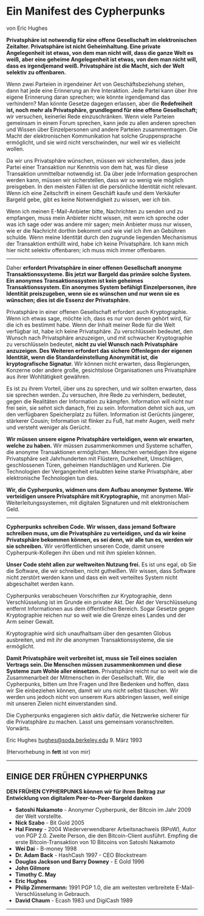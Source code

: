 # Ein Manifest des Cypherpunks

von Eric Hughes

**Privatsphäre ist notwendig für eine offene Gesellschaft im elektronischen Zeitalter.
Privatsphäre ist nicht Geheimhaltung. Eine private Angelegenheit ist etwas,
von dem man nicht will, dass die ganze Welt es weiß, aber eine geheime Angelegenheit
ist etwas, von dem man nicht will, dass es irgendjemand weiß. Privatsphäre ist
die Macht, sich der Welt selektiv zu offenbaren.**

Wenn zwei Parteien in irgendeiner Art von Geschäftsbeziehung stehen, dann hat jede
eine Erinnerung an ihre Interaktion. Jede Partei kann über ihre eigene
Erinnerung daran sprechen; wie könnte irgendjemand das verhindern? Man
könnte Gesetze dagegen erlassen, aber die **Redefreiheit ist, noch
mehr als Privatsphäre, grundlegend für eine offene Gesellschaft;** wir
versuchen, keinerlei Rede einzuschränken. Wenn viele Parteien
gemeinsam in einem Forum sprechen, kann jede zu allen anderen sprechen
und Wissen über Einzelpersonen und andere Parteien zusammentragen. Die Macht
der elektronischen Kommunikation hat solche Gruppensprache ermöglicht, und sie wird
nicht verschwinden, nur weil wir es vielleicht wollen.

Da wir uns Privatsphäre wünschen, müssen wir sicherstellen, dass jede Partei
einer Transaktion nur Kenntnis von dem hat, was für diese Transaktion
unmittelbar notwendig ist. Da über jede Information gesprochen werden kann,
müssen wir sicherstellen, dass wir so wenig wie möglich preisgeben.
In den meisten Fällen ist die persönliche Identität nicht relevant. Wenn ich
eine Zeitschrift in einem Geschäft kaufe und dem Verkäufer Bargeld gebe, gibt es
keine Notwendigkeit zu wissen, wer ich bin.

Wenn ich meinen E-Mail-Anbieter bitte, Nachrichten zu senden und zu empfangen,
muss mein Anbieter nicht wissen, mit wem ich spreche oder was ich sage oder was andere mir sagen; mein
Anbieter muss nur wissen, wie er die Nachricht dorthin bekommt und
wie viel ich ihm an Gebühren schulde. Wenn meine Identität durch
den zugrunde liegenden Mechanismus der Transaktion enthüllt wird, habe ich keine
Privatsphäre. Ich kann mich hier nicht selektiv offenbaren; ich muss mich immer
offenbaren.

---

Daher **erfordert Privatsphäre in einer offenen Gesellschaft anonyme
Transaktionssysteme. Bis jetzt war Bargeld das primäre
solche System. Ein anonymes Transaktionssystem ist kein
geheimes Transaktionssystem. Ein anonymes System befähigt Einzelpersonen, ihre Identität preiszugeben, wenn sie es wünschen und nur
wenn sie es wünschen; dies ist die Essenz der Privatsphäre.**

Privatsphäre in einer offenen Gesellschaft erfordert auch Kryptographie. Wenn ich
etwas sage, möchte ich, dass es nur von denen gehört wird, für die ich es bestimmt habe.
Wenn der Inhalt meiner Rede für die Welt verfügbar ist, habe ich
keine Privatsphäre. Zu verschlüsseln bedeutet, den Wunsch nach Privatsphäre anzuzeigen,
und mit schwacher Kryptographie zu verschlüsseln bedeutet, **nicht zu
viel Wunsch nach Privatsphäre anzuzeigen. Des Weiteren erfordert das
sichere Offenlegen der eigenen Identität, wenn die Standardeinstellung Anonymität ist, die
kryptografische Signatur.** Wir können nicht erwarten, dass Regierungen,
Konzerne oder andere große, gesichtslose Organisationen uns
Privatsphäre aus ihrer Wohltätigkeit gewähren.

Es ist zu ihrem Vorteil, über uns zu sprechen, und wir sollten erwarten,
dass sie sprechen werden. Zu versuchen, ihre Rede zu verhindern, bedeutet, gegen
die Realitäten der Information zu kämpfen. Information will nicht nur
frei sein, sie sehnt sich danach, frei zu sein. Information dehnt sich aus, um
den verfügbaren Speicherplatz zu füllen. Information ist Gerüchts jüngerer,
stärkerer Cousin; Information ist flinker zu Fuß, hat mehr Augen,
weiß mehr und versteht weniger als Gerücht.

**Wir müssen unsere eigene Privatsphäre verteidigen, wenn wir erwarten, welche zu haben.**
Wir müssen zusammenkommen und Systeme schaffen, die
anonyme Transaktionen ermöglichen. Menschen verteidigen
ihre eigene Privatsphäre seit Jahrhunderten mit Flüstern,
Dunkelheit, Umschlägen, geschlossenen Türen, geheimen Handschlägen und
Kurieren. Die Technologien der Vergangenheit erlaubten keine starke
Privatsphäre, aber elektronische Technologien tun dies.

**Wir, die Cypherpunks, widmen uns dem Aufbau anonymer
Systeme. Wir verteidigen unsere Privatsphäre mit Kryptographie,**
mit anonymen Mail-Weiterleitungssystemen, mit digitalen Signaturen und mit elektronischem Geld.

---

**Cypherpunks schreiben Code. Wir wissen, dass jemand
Software schreiben muss, um die Privatsphäre zu verteidigen, und da wir keine
Privatsphäre bekommen können, es sei denn, wir alle tun es, werden wir sie schreiben.** Wir
veröffentlichen
unseren Code, damit unsere Cypherpunk-Kollegen ihn üben und
mit ihm spielen können.

**Unser Code steht allen zur weltweiten Nutzung frei.** Es ist uns egal,
ob Sie die Software, die wir schreiben, nicht gutheißen. Wir
wissen, dass Software nicht zerstört werden kann und dass ein weit
verteiltes System nicht abgeschaltet werden kann.

Cypherpunks verabscheuen Vorschriften zur Kryptographie, denn
Verschlüsselung ist im Grunde ein privater Akt. Der Akt der
Verschlüsselung entfernt Informationen aus dem öffentlichen
Bereich. Sogar Gesetze gegen Kryptographie reichen nur so weit wie die
Grenze eines Landes und der Arm seiner Gewalt.

Kryptographie wird sich unaufhaltsam über den gesamten Globus ausbreiten,
und mit ihr die anonymen Transaktionssysteme, die sie
ermöglicht.

**Damit Privatsphäre weit verbreitet ist, muss sie Teil eines sozialen
Vertrags sein. Die Menschen müssen zusammenkommen und diese
Systeme zum Wohle aller einsetzen.** Privatsphäre reicht nur so
weit wie die Zusammenarbeit der Mitmenschen in der Gesellschaft. Wir, die
Cypherpunks, bitten um Ihre Fragen und Ihre Bedenken und
hoffen, dass wir Sie einbeziehen können, damit wir uns nicht
selbst täuschen. Wir werden uns jedoch nicht von unserem
Kurs abbringen lassen, weil einige mit unseren Zielen nicht einverstanden sind.

Die Cypherpunks engagieren sich aktiv dafür, die Netzwerke sicherer für die Privatsphäre zu machen. Lasst uns gemeinsam voranschreiten.
Vorwärts.

Eric Hughes <hughes@soda.berkeley.edu>
9. März 1993

(Hervorhebung in **fett** ist von mir)

---

## EINIGE DER FRÜHEN CYPHERPUNKS

**DEN FRÜHEN CYPHERPUNKS
können wir für ihren Beitrag zur
Entwicklung von digitalem Peer-to-Peer-Bargeld danken**

* **Satoshi Nakamoto** - Anonymer Cypherpunk, der
Bitcoin im Jahr 2009 der Welt vorstellte.
* **Nick Szabo** - Bit Gold 2005
* **Hal Finney** - 2004 Wiederverwendbarer Arbeitsnachweis (RPoW),
Autor von PGP 2.0. Zweite Person, die den Bitcoin-Client ausführt. Empfing die erste Bitcoin-Transaktion
von 10 Bitcoins von Satoshi Nakamoto
* **Wei Dai** - B-money 1998
* **Dr. Adam Back** - HashCash 1997 - CEO
Blockstream
* **Douglas Jackson und Barry Downey** - E Gold
1996
 * **John Gilmore**
 * **Timothy C. May**
 * **Eric Hughes**
* **Philip Zimmermann:** 1991 PGP 1.0, die am
weitesten verbreitete E-Mail-Verschlüsselung in Gebrauch.
* **David Chaum** - Ecash 1983 und DigiCash 1989

---
